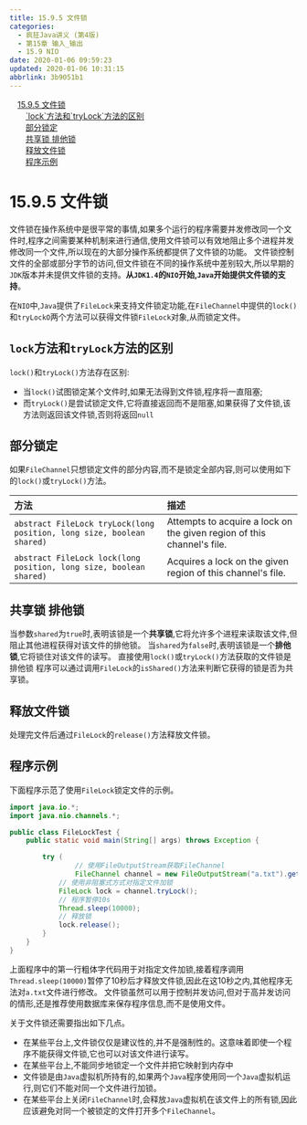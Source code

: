 ```yaml
---
title: 15.9.5 文件锁
categories: 
  - 疯狂Java讲义 (第4版)
  - 第15章 输入_输出
  - 15.9 NIO
date: 2020-01-06 09:59:23
updated: 2020-01-06 10:31:15
abbrlink: 3b9051b1
---
```

<div id='my_toc'><a href="/JavaReadingNotes/3b9051b1/#15-9-5-文件锁" class="header_1">15.9.5 文件锁</a><br><a href="/JavaReadingNotes/3b9051b1/#-lock-方法和-tryLock-方法的区别" class="header_2">`lock`方法和`tryLock`方法的区别</a><br><a href="/JavaReadingNotes/3b9051b1/#部分锁定" class="header_2">部分锁定</a><br><a href="/JavaReadingNotes/3b9051b1/#共享锁-排他锁" class="header_2">共享锁 排他锁</a><br><a href="/JavaReadingNotes/3b9051b1/#释放文件锁" class="header_2">释放文件锁</a><br><a href="/JavaReadingNotes/3b9051b1/#程序示例" class="header_2">程序示例</a><br></div>
<style>.header_1{margin-left: 1em;}.header_2{margin-left: 2em;}.header_3{margin-left: 3em;}.header_4{margin-left: 4em;}.header_5{margin-left: 5em;}.header_6{margin-left: 6em;}</style>
<!--more-->
<script>if (navigator.platform.search('arm')==-1){document.getElementById('my_toc').style.display = 'none';}var e,p = document.getElementsByTagName('p');while (p.length>0) {e = p[0];e.parentElement.removeChild(e);}</script>

<!--end-->
# 15.9.5 文件锁
文件锁在操作系统中是很平常的事情,如果多个运行的程序需要并发修改同一个文件时,程序之间需要某种机制来进行通信,使用文件锁可以有效地阻止多个进程并发修改同一个文件,所以现在的大部分操作系统都提供了文件锁的功能。
文件锁控制文件的全部或部分字节的访问,但文件锁在不同的操作系统中差别较大,所以早期的`JDK`版本并未提供文件锁的支持。**从`JDK1.4`的`NIO`开始,`Java`开始提供文件锁的支持**。

在`NIO`中,`Java`提供了`FileLock`来支持文件锁定功能,在`FileChannel`中提供的`lock()`和`tryLockO`两个方法可以获得文件锁`FileLock`对象,从而锁定文件。

## `lock`方法和`tryLock`方法的区别
`lock()`和`tryLock()`方法存在区别:
- 当`lock()`试图锁定某个文件时,如果无法得到文件锁,程序将一直阻塞;
- 而`tryLock()`是尝试锁定文件,它将直接返回而不是阻塞,如果获得了文件锁,该方法则返回该文件锁,否则将返回`null`

## 部分锁定
如果`FileChannel`只想锁定文件的部分内容,而不是锁定全部内容,则可以使用如下的`lock()`或`tryLock()`方法。

|方法|描述|
|:--|:--|
|`abstract FileLock tryLock(long position, long size, boolean shared)`|Attempts to acquire a lock on the given region of this channel's file.|
|`abstract FileLock lock(long position, long size, boolean shared)`|Acquires a lock on the given region of this channel's file.|
## 共享锁 排他锁
当参数`shared`为`true`时,表明该锁是一个**共享锁**,它将允许多个进程来读取该文件,但阻止其他进程获得对该文件的排他锁。
当`shared`为`false`时,表明该锁是一个**排他锁**,它将锁住对该文件的读写。
直接使用`lock()`或`tryLock()`方法获取的文件锁是排他锁
程序可以通过调用`FileLock`的`isShared()`方法来判断它获得的锁是否为共享锁。
## 释放文件锁
处理完文件后通过`FileLock`的`release()`方法释放文件锁。
## 程序示例
下面程序示范了使用`FileLock`锁定文件的示例。
```java
import java.io.*;
import java.nio.channels.*;

public class FileLockTest {
	public static void main(String[] args) throws Exception {

		try (
				// 使用FileOutputStream获取FileChannel
				FileChannel channel = new FileOutputStream("a.txt").getChannel()) {
			// 使用非阻塞式方式对指定文件加锁
			FileLock lock = channel.tryLock();
			// 程序暂停10s
			Thread.sleep(10000);
			// 释放锁
			lock.release();
		}
	}
}
```
上面程序中的第一行粗体字代码用于对指定文件加锁,接着程序调用`Thread.sleep(10000)`暂停了10秒后才释放文件锁,因此在这10秒之内,其他程序无法对`a.txt`文件进行修改。
文件锁虽然可以用于控制并发访问,但对于高并发访问的情形,还是推荐使用数据库来保存程序信息,而不是使用文件。

关于文件锁还需要指出如下几点。
- 在某些平台上,文件锁仅仅是建议性的,并不是强制性的。这意味着即使一个程序不能获得文件锁,它也可以对该文件进行读写。
- 在某些平台上,不能同步地锁定一个文件并把它映射到内存中
- 文件锁是由`Java`虚拟机所持有的,如果两个`Java`程序使用同一个`Java`虚拟机运行,则它们不能对同一个文件进行加锁。
- 在某些平台上关闭`FileChannel`时,会释放`Java`虚拟机在该文件上的所有锁,因此应该避免对同一个被锁定的文件打开多个`FileChannel`。

